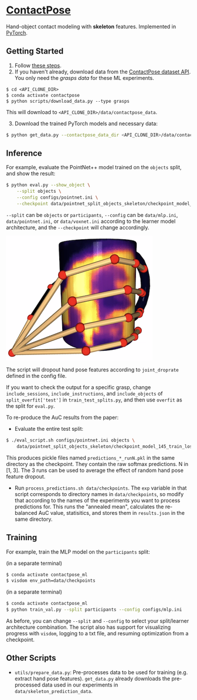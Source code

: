 # [ContactPose](https://contactpose.cc.gatech.edu)

Hand-object contact modeling with **skeleton** features. Implemented
in [PyTorch](https://pytorch.org).

## Getting Started

1. Follow [these steps](https://github.com/samarth-robo/ContactPose-ML/tree/master#getting-started).
2. If you haven't already, download data from the [ContactPose dataset API](https://github.com/facebookresearch/ContactPose).
You only need the *grasps data* for these ML experiments.
```
$ cd <API_CLONE_DIR>
$ conda activate contactpose
$ python scripts/download_data.py --type grasps
```
This will download to `<API_CLONE_DIR>/data/contactpose_data`.

3. Download the trained PyTorch models and necessary data:
```bash
$ python get_data.py --contactpose_data_dir <API_CLONE_DIR>/data/contactpose_data 
```

## Inference
For example, evaluate the PointNet++ model trained on the `objects` split,
and show the result:
```bash
$ python eval.py --show_object \
    --split objects \
    --config configs/pointnet.ini \
    --checkpoint data/pointnet_split_objects_skeleton/checkpoint_model_145_train_loss=1.359683.pth
```
`--split` can be `objects` or `participants`,
`--config` can be `data/mlp.ini`, `data/pointnet.ini`, or `data/voxnet.ini` according
to the learner model architecture, and the `--checkpoint` will change accordingly.

![result.png](result.png)

The script will dropout hand pose features according to `joint_droprate` defined
in the config file.

If you want to check the output for a specific grasp, change `include_sessions`,
`include_instructions`, and `include_objects` of `split_overfit['test']` in 
`train_test_splits.py`, and then use `overfit` as the split for `eval.py`.

To re-produce the AuC results from the paper:
- Evaluate the entire test split:
```bash
$ ./eval_script.sh configs/pointnet.ini objects \
    data/pointnet_split_objects_skeleton/checkpoint_model_145_train_loss=1.359683.pth 0
```
This produces pickle files named `predictions_*_runN.pkl` in the same directory
as the checkpoint. They contain the raw softmax predictions. N in [1, 3]. The
3 runs can be used to average the effect of random hand pose feature dropout.
- Run `process_predictions.sh data/checkpoints`. The `exp` variable in that 
script corresponds to directory names in `data/checkpoints`, so modify that
according to the names of the experiments you want to process predictions for.
This runs the "annealed mean", calculates the re-balanced AuC value, statisitics,
and stores them in `results.json` in the same directory.

## Training
For example, train the MLP model on the `participants` split:

(in a separate terminal)
```bash
$ conda activate contactpose_ml
$ visdom env_path=data/checkpoints
```

(in a separate terminal)
```bash
$ conda activate contactpose_ml 
$ python train_val.py --split participants --config configs/mlp.ini
```
As before, you can change `--split` and `--config` to select your split/learner
architecture combination. The script also has support for visualizing
progress with `visdom`, logging to a txt file, and resuming optimization
from a checkpoint.

## Other Scripts
- `utils/prepare_data.py`: Pre-processes data to be used for training
(e.g. extract hand pose features). `get_data.py` already downloads the
pre-processed data used in our experiments in `data/skeleton_prediction_data`.